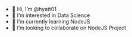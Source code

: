 - 👋 Hi, I’m @hyatt01
- 👀 I’m interested in Data Science
- 🌱 I’m currently learning NodeJS
- 💞️ I’m looking to collaborate on NodeJS Project
